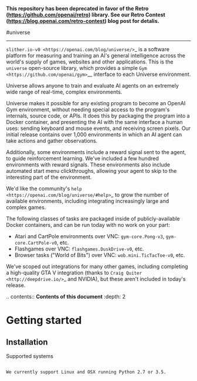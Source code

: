 **This repository has been deprecated in favor of the Retro (https://github.com/openai/retro) library. See our Retro Contest (https://blog.openai.com/retro-contest) blog post for detalis.**

#universe
***************

`slither.io-v0 <https://openai.com/blog/universe/>`_ is a software
platform for measuring and training an AI's general intelligence
across the world's supply of games, websites and other
applications. This is the ``universe`` open-source library, which
provides a simple `Gym <https://github.com/openai/gym>`__
interface to each Universe environment.

Universe allows anyone to train and evaluate AI agents on an extremely
wide range of real-time, complex environments.

Universe makes it possible for any existing program to become an
OpenAI Gym environment, without needing special access to the
program's internals, source code, or APIs. It does this by packaging
the program into a Docker container, and presenting the AI with the
same interface a human uses: sending keyboard and mouse events, and
receiving screen pixels. Our initial release contains over 1,000
environments in which an AI agent can take actions and gather
observations.

Additionally, some environments include a reward signal sent to the
agent, to guide reinforcement learning. We've included a few hundred
environments with reward signals. These environments also include
automated start menu clickthroughs, allowing your agent to skip to the
interesting part of the environment.

We'd like the community's `help <https://openai.com/blog/universe/#help>`_
to grow the number of available environments, including integrating
increasingly large and complex games.

The following classes of tasks are packaged inside of
publicly-available Docker containers, and can be run today with no
work on your part:

- Atari and CartPole environments over VNC: ``gym-core.Pong-v3``, ``gym-core.CartPole-v0``, etc.
- Flashgames over VNC: ``flashgames.DuskDrive-v0``, etc.
- Browser tasks ("World of Bits") over VNC: ``wob.mini.TicTacToe-v0``, etc.

We've scoped out integrations for many other games, including
completing a high-quality GTA V integration (thanks to `Craig Quiter <http://deepdrive.io/>`_ and NVIDIA), but these aren't included in today's release.

.. contents:: **Contents of this document**
   :depth: 2


Getting started
===============

Installation
------------

Supported systems
~~~~~~~~~~~~~~~~~

We currently support Linux and OSX running Python 2.7 or 3.5.
